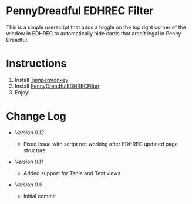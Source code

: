 # PennyDreadful EDHREC Filter
This is a simple userscript that adds a toggle on the top right corner of the window in EDHREC to automatically hide cards that aren't legal in Penny Dreadful.

# Instructions
1. Install [Tampermonkey](https://tampermonkey.net/)
2. Install [PennyDreadfulEDHRECFilter](https://github.com/zinnerzPT/PennyDreadfulEDHRECFilter/raw/main/PennyDreadfulEDHRECFilter.user.js)
3. Enjoy!

# Change Log
 * *Version 0.12*
     * Fixed issue with script not working after EDHREC updated page structure

 * *Version 0.11*
     * Added support for Table and Text views

 * *Version 0.9*
     * Initial commit
